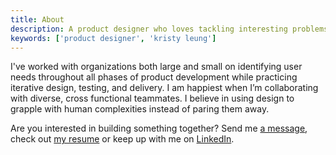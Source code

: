 ```yaml
---
title: About
description: A product designer who loves tackling interesting problems with elegant solutions.
keywords: ['product designer', 'kristy leung']
---
```


<ProjectHeading title='Product designer with a passion for building equitable and purposeful systems' abstract='Currently a product designer at Electronic Arts.' borderBottom />

I've worked with organizations both large and small on identifying user needs throughout all phases of product development while practicing iterative design, testing, and delivery. I am happiest when I’m collaborating with diverse, cross functional teammates. I believe in using design to grapple with human complexities instead of paring them away.

Are you interested in building something together? Send me [a message](mailto:kristy.leung11@gmail.com), check out [my resume](/Kristy-Leung-Product-Designer-Resume.pdf) or keep up with me on [LinkedIn](https://ca.linkedin.com/in/kristyleung).
